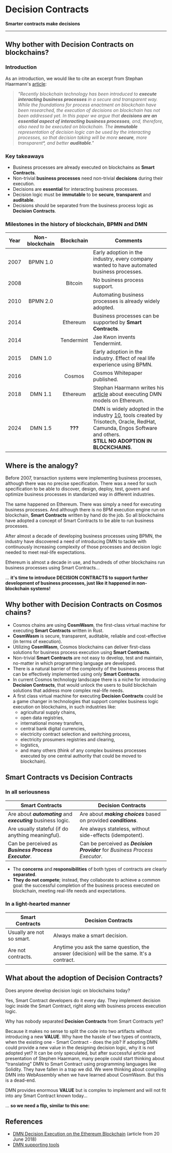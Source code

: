 # Decision Contracts

**Smarter contracts make decisions**

---

## Why bother with Decision Contracts on blockchains?

### Introduction

As an introduction, we would like to cite an excerpt from Stephan Haarmann's [article][1]:

> _"Recently blockchain technology has been introduced to **execute interacting business
> processes** in a secure and transparent way. While the foundations for process
> enactment on blockchain have been researched, the execution of decisions on
> blockchain has not been addressed yet. In this paper we argue that **decisions are an
> essential aspect of interacting business processes**, and, therefore, also need to be
> executed on blockchain. The **immutable** representation of decision logic can be used by
> the interacting processes, so that decision taking will be more **secure**, more
> *transparent**, and better **auditable**."_

### Key takeaways

- Business processes are already executed on blockchains as **Smart Contracts**.
- Non-trivial **business processes** need non-trivial **decisions** during their execution.
- Decisions are **essential** for interacting business processes.
- Decision logic must be **immutable** to be **secure**, **transparent** and **auditable**.
- Decisions should be separated from the business process logic as **Decision Contracts**. 

### Milestones in the history of blockchain, BPMN and DMN

| Year | Non-blockchain | Blockchain | Comments                                                                                                                                                              |
|:----:|:--------------:|:----------:|-----------------------------------------------------------------------------------------------------------------------------------------------------------------------|
| 2007 |    BPMN 1.0    |            | Early adoption in the industry, every company wanted to have automated business processes.                                                                            | 
| 2008 |                |  Bitcoin   | No business process support.                                                                                                                                          | 
| 2010 |    BPMN 2.0    |            | Automating business processes is already widely adopted.                                                                                                              | 
| 2014 |                |  Ethereum  | Business processes can be supported by **Smart Contracts**.                                                                                                           | 
| 2014 |                | Tendermint | Jae Kwon invents Tendermint.                                                                                                                                          | 
| 2015 |    DMN 1.0     |            | Early adoption in the industry. Effect of real life experience using BPMN.                                                                                            | 
| 2016 |                |   Cosmos   | Cosmos Whitepaper published.                                                                                                                                          | 
| 2018 |    DMN 1.1     |  Ethereum  | Stephan Haarmann writes his [article][1] about executing DMN models on Ethereum.                                                                                      | 
| 2024 |    DMN 1.5     |  **???**   | DMN is widely adopted in the industry [10], tools created by Trisotech, Oracle, RedHat, Camunda, Engos Software and others.</br>**STILL NO ADOPTION IN BLOCKCHAINS**. | 

## Where is the analogy?

Before 2007, transaction systems were implementing business processes, although there
was no precise specification. There was a need for such specification to be able to discover,
design, deploy, test, govern and optimize business processes in standarized way in different industries.

The same happened on Ethereum. There was simply a need for executing business
processes. And although there is no BPM execution engine run on blockchain,
**Smart Contracts** written by hand do the job. So all blockchains have adopted a concept
of Smart Contracts to be able to run business processes. 

After almost a decade of developing business processes using BPMN, the industry have
discovered a need of introducing DMN to tackle with continuously increasing complexity of
those processes and decision logic needed to meet real-life expectations.

Ethereum is almost a decade in use, and hundreds of other blockchains run business processes
using Smart Contracts...

... **it's time to introduce DECISION CONTRACTS to support further development of business processes,
just like it happened in non-blockchain systems!**

## Why bother with Decision Contracts on Cosmos chains?

- Cosmos chains are using **CosmWasm**, the first-class virtual machine for executing **Smart Contracts** written in Rust.
- **CosmWasm** is secure, transparent, auditable, reliable and cost-effective (in terms of execution).
- Utilizing **CosmWasm**, Cosmos blockchains can deliver first-class solutions for business process execution using **Smart Contracts**.
- Non-trivial **Smart Contracts** are not easy to develop, test and maintain, no-matter in which programming language are developed.
- There is a natural barrier of the complexity of the business process that can be effectively implemented using only **Smart Contracts**.
- In current Cosmos technology landscape there is a niche for introducing **Decision Contracts**, that would unlock the users to build blockchain solutions that address more complex real-life needs.
- A first class virtual machine for executing **Decision Contracts** could be a game changer in technologies that support complex business logic execution on blockchains, in such industries like:
  - agricultural supply chains,
  - open data registries,
  - international money transfers,
  - central bank digital currencies,
  - electricity contract selection and switching process,
  - electricity prosumers registries and clearing,
  - logistics,
  - and many others (think of any complex business processes executed by one central authority that could be moved to blockchain).

## Smart Contracts vs Decision Contracts

### In all seriousness

| Smart Contracts                                                | Decision Contracts                                                           |
|----------------------------------------------------------------|------------------------------------------------------------------------------|
| Are about _**automating**_ and _**executing**_ business logic. | Are about _**making choices**_ based on provided _**conditions**_.           |
| Are usually stateful (if do anything meaningful).              | Are always stateless, without side-effects (idempotent).                     |
| Can be perceived as _**Business Process Executor**_.           | Can be perceived as _**Decision Provider**_ for _Business Process Executor_. |

- The **concerns** and **responsibilities** of both types of contracts are clearly **separated**.
- **They do not compete**; instead, they collaborate to achieve a common goal: the successful completion of the business process executed on blockchain, meeting real-life needs and expectations.

### In a light-hearted manner

| Smart Contracts           | Decision Contracts                                                                          |
|---------------------------|---------------------------------------------------------------------------------------------|
| Usually are not so smart. | Always make a smart decision.                                                               |
| Are not contracts.        | Anytime you ask the same question, the answer (decision) will be the same. It's a contract. |

## What about the adoption of Decision Contracts?

Does anyone develop decision logic on blockchains today?

Yes, Smart Contract developers do it every day. They implement decision logic inside the Smart Contract,
right along with business process execution logic.

Why has nobody separated **Decision Contracts** from Smart Contracts yet?

Because it makes no sense to split the code into two artifacts without introducing a new **VALUE**.
Why have the hassle of two types of contracts, when the existing one - Smart Contract - does the job?
If adopting DMN could provide a new value in the designing decision logic, why it is not adopted yet?
It can be only speculated, but after successful article and presentation of Stephen Haarmann,
many people could start thinking about "translating" DMN to Smart Contract using programming languages like Solidity.
They have fallen in a trap we did. We were thinking about compiling DMN into WebAssembly when we have learned about CosmWasm.
But this is a dead-end.

DMN provides enormous **VALUE** but is complex to implement and will not fit into any Smart Contract known today...

... **so we need a flip, similar to this one:**



## References

- [DMN Decision Execution on the Ethereum Blockchain][1] (article from 20 June 2018)
- [DMN supporting tools][10]

[1]: https://www.researchgate.net/publication/325174084_DMN_Decision_Execution_on_the_Ethereum_Blockchain
[10]: https://dmn-tck.github.io/tck 
